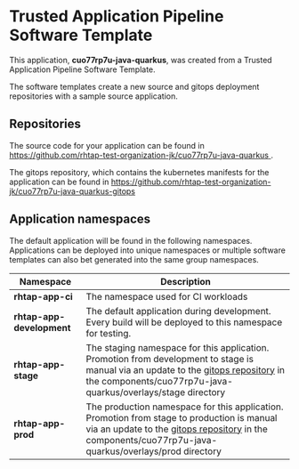 # Trusted Application Pipeline Software Template

This application, **cuo77rp7u-java-quarkus**, was created from a Trusted Application Pipeline Software Template.

The software templates create a new source and gitops deployment repositories with a sample source application. 

## Repositories

The source code for your application can be found in [https://github.com/rhtap-test-organization-jk/cuo77rp7u-java-quarkus ](https://github.com/rhtap-test-organization-jk/cuo77rp7u-java-quarkus ).
 
The gitops repository, which contains the kubernetes manifests for the application can be found in 
[https://github.com/rhtap-test-organization-jk/cuo77rp7u-java-quarkus-gitops ](https://github.com/rhtap-test-organization-jk/cuo77rp7u-java-quarkus-gitops ) 

## Application namespaces 

The default application will be found in the following namespaces. Applications can be deployed into unique namespaces or multiple software templates can also bet generated into the same group namespaces.  

|  Namespace   |  Description   |  
| -------- | -------- |
| **rhtap-app-ci** | The namespace used for CI workloads |
| **rhtap-app-development** | The default application during development. Every build will be deployed to this namespace for testing. |
| **rhtap-app-stage** | The staging namespace for this application. Promotion from development to stage is manual via an update to the [gitops repository](https://github.com/rhtap-test-organization-jk/cuo77rp7u-java-quarkus-gitops ) in the components/cuo77rp7u-java-quarkus/overlays/stage directory |
| **rhtap-app-prod** | The production namespace for this application. Promotion from stage to production is manual via an update to the [gitops repository](https://github.com/rhtap-test-organization-jk/cuo77rp7u-java-quarkus-gitops ) in the components/cuo77rp7u-java-quarkus/overlays/prod directory |